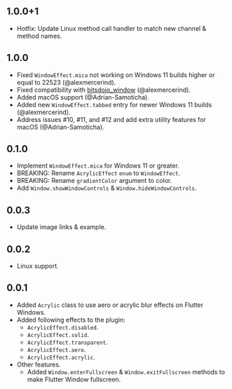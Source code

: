 ## 1.0.0+1

- Hotfix: Update Linux method call handler to match new channel & method names.

## 1.0.0

- Fixed `WindowEffect.mica` not working on Windows 11 builds higher or equal to 22523 (@alexmercerind).
- Fixed compatibility with [bitsdojo_window](https://github.com/bitsdojo/bitsdojo_window) (@alexmercerind).
- Added macOS support (@Adrian-Samoticha).
- Added new `WindowEffect.tabbed` entry for newer Windows 11 builds (@alexmercerind).
- Address issues #10, #11, and #12 and add extra utility features for macOS (@Adrian-Samoticha).

## 0.1.0

- Implement `WindowEffect.mica` for Windows 11 or greater.
- BREAKING: Rename `AcrylicEffect` `enum` to `WindowEffect`.
- BREAKING: Rename `gradientColor` argument to color.
- Add `Window.showWindowControls` & `Window.hideWindowControls`.

## 0.0.3

- Update image links & example.

## 0.0.2

- Linux support.

## 0.0.1

- Added `Acrylic` class to use aero or acrylic blur effects on Flutter Windows.
- Added following effects to the plugin:
  - `AcrylicEffect.disabled`.
  - `AcrylicEffect.solid`.
  - `AcrylicEffect.transparent`.
  - `AcrylicEffect.aero`.
  - `AcrylicEffect.acrylic`.
- Other features.
  - Added `Window.enterFullscreen` & `Window.exitFullscreen` methods to make Flutter Window fullscreen.
